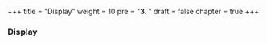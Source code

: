 +++
title = "Display"
weight = 10
pre = "<b>3. </b>"
draft = false
chapter = true
+++

### Display


